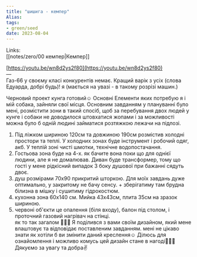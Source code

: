 ```yaml
---
title: "шишига - кемпер"
Alias: 
tags:
- green/seed
date: 2023-08-04
---
```

Links:  
[[notes/zero/00 кемпер|Кемпер]]

[https://youtu.be/wn8d2ys2f80](https://youtu.be/wn8d2ys2f80)  
—  
Газ-66 у своєму класі конкурентів немає. Кращий варік з усіх (слова Едуарда, добрі будь)! я (мається на увазі - в такому розрізі машин.)



Черновий проект кунга готовий☺️ Основні Елементи яких потребую я і мій собака, зайняли свої місця. Основним завданням у плануванні було мені, розмістити зони в такий спосіб, щоб за перебування двох людей у кунге і собаки не доводилося штовхатися жопами і за можливості можна було б одній людині займатися розтяжкою лежачи на підлозі.
 1. Під ліжком шириною 120см та довжиною 190см розмістив холодні простори та теплі. У холодних зонах буде інструмент і робочий одяг, акб. У теплій зоні чисті шмотки, технічне водопостачання.
 2. Гостьова зона буде на 4-х. як бачите вона поки що для однієї людини, але я не домалював. Диван буде трансформер, тому що гості у мене рідкісний випадок З боку душової при бажанні сядуть двоє.
 3. душ розмірами 70х90 прикритий шторкою. Для моїх завдань дуже оптимально, у закритому не бачу сенсу. + зберігатиму там брудна білизна в мішку і сушитиму гідрокостюм.
 4. кухонна зона 60х140 см. Мийка 43х43см, плита 35см на зразок шириною.
 5. червоні об'єкти це опалення (біля входу), балон під столом, і проточний газовий нагрівач на стінці.  
як то так загалом 🤷🏻‍♂️ Я поділився з вами своїм дизайном, який мене влаштовує та відповідає поставленим завданням. мені не цікаво знати як хотіли б ви змінити даний креслення☺️ Ділюсь для ознайомлення і можливо комусь цей дизайн стане в нагоді🤷🏻‍♂️ Дякуємо за увагу та добра✌️
